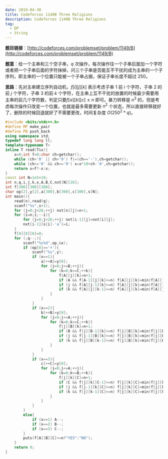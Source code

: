 ```yaml
---
date: 2019-04-30
title: Codeforces 1149B Three Religions
description: Codeforces 1149B Three Religions
tag:
  - DP
  - String
---
```


**题目链接**：[http://codeforces.com/problemset/problem/1149/B](http://codeforces.com/problemset/problem/1149/B)

**题意**：给一个主串和三个空子串，$q$ 次操作，每次操作往一个子串后面加一个字符或者把一个子串后面的字符抹掉，问三个子串是否能互不干扰的成为主串的一个子序列，即主串的一个位置只能被一个子串占据，保证子串长度不超过 $250$。

**思路**：先对主串建立序列自动机，$f[i][j][k]$ 表示考虑子串 $1$ 前 $i$ 个字符，子串 $2$ 的前 $j$ 个字符，子串 $3$ 的前 $k$ 个字符，在主串上互不干扰的放置的时候最少需要用主串的前几个字符数，判定只要$f[a][b][c]\le n$ 即可。暴力转移是 $n^3$ 的，但是考虑每次操作只改变一个位置，也就是最多需要更新 $n^2$ 个状态，所以直接转移就好了，删除的时候回退就好了不需要更改，时间复杂度 $O(250^2*q)$。

```cpp
#include <bits/stdc++.h>
#define MP make_pair
#define PB push_back
using namespace std;
typedef long long ll;
template<typename T>
inline T read(T&x){
    x=0;int f=0;char ch=getchar();
    while (ch<'0' || ch>'9') f|=(ch=='-'),ch=getchar();
    while (ch>='0' && ch<='9') x=x*10+ch-'0',ch=getchar();
    return x=f?-x:x;
}
const int N=1e5+10;
int n,q,i,j,k,x,A,B,C,nxt[N][26];
int f[300][300][300];
char op[2],y[2],a[300],b[300],c[300],s[N];
int main(){
	read(n),read(q);
	scanf("%s",s+1);
	for (j=0;j<26;++j) nxt[n][j]=n+1;
	for (i=n;i;--i){
		for (j=0;j<26;++j) nxt[i-1][j]=nxt[i][j];
		nxt[i-1][s[i]-'a']=i;
	}
	f[0][0][0]=0;
	for (;q--;){
		scanf("%s%d",op,&x);
		if (op[0]=='+'){
			scanf("%s",y);
			if (x==1){
				a[++A]=y[0];
				for (j=0;j<=B;++j){
					for (k=0;k<=C;++k){
						f[A][j][k]=n+1;
						if (A && f[A-1][j][k]<=n) f[A][j][k]=min(f[A][j][k],nxt[f[A-1][j][k]][a[A]-'a']);
						if (j && f[A][j-1][k]<=n) f[A][j][k]=min(f[A][j][k],nxt[f[A][j-1][k]][b[j]-'a']);
						if (k && f[A][j][k-1]<=n) f[A][j][k]=min(f[A][j][k],nxt[f[A][j][k-1]][c[k]-'a']);
					}
				}
			}
			if (x==2){
				b[++B]=y[0];
				for (j=0;j<=A;++j){
					for (k=0;k<=C;++k){
						f[j][B][k]=n+1;
						if (B && f[j][B-1][k]<=n) f[j][B][k]=min(f[j][B][k],nxt[f[j][B-1][k]][b[B]-'a']);
						if (j && f[j-1][B][k]<=n) f[j][B][k]=min(f[j][B][k],nxt[f[j-1][B][k]][a[j]-'a']);
						if (k && f[j][B][k-1]<=n) f[j][B][k]=min(f[j][B][k],nxt[f[j][B][k-1]][c[k]-'a']);
					}
				}
			}
			if (x==3){
				c[++C]=y[0];
				for (j=0;j<=A;++j){
					for (k=0;k<=B;++k){
						f[j][k][C]=n+1;
						if (C && f[j][k][C-1]<=n) f[j][k][C]=min(f[j][k][C],nxt[f[j][k][C-1]][c[C]-'a']);
						if (j && f[j-1][k][C]<=n) f[j][k][C]=min(f[j][k][C],nxt[f[j-1][k][C]][a[j]-'a']);
						if (k && f[j][k-1][C]<=n) f[j][k][C]=min(f[j][k][C],nxt[f[j][k-1][C]][b[k]-'a']);
					}
				}
			}
		}
		else{
			if (x==1) A--;
			if (x==2) B--;
			if (x==3) C--;
		}
		puts(f[A][B][C]<=n?"YES":"NO");
	}
	return 0;
}
```
